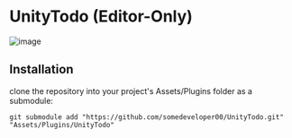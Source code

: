 # UnityTodo (Editor-Only)

![image](https://github.com/somedeveloper00/UnityTodo/assets/79690923/52630412-645f-49d7-966e-f843b60fdbe9)


## Installation
clone the repository into your project's Assets/Plugins folder as a submodule:
```
git submodule add "https://github.com/somedeveloper00/UnityTodo.git" "Assets/Plugins/UnityTodo"
```
